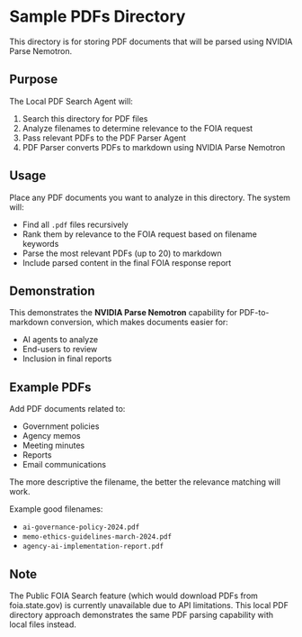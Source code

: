 # Sample PDFs Directory

This directory is for storing PDF documents that will be parsed using NVIDIA Parse Nemotron.

## Purpose

The Local PDF Search Agent will:
1. Search this directory for PDF files
2. Analyze filenames to determine relevance to the FOIA request
3. Pass relevant PDFs to the PDF Parser Agent
4. PDF Parser converts PDFs to markdown using NVIDIA Parse Nemotron

## Usage

Place any PDF documents you want to analyze in this directory. The system will:
- Find all `.pdf` files recursively
- Rank them by relevance to the FOIA request based on filename keywords
- Parse the most relevant PDFs (up to 20) to markdown
- Include parsed content in the final FOIA response report

## Demonstration

This demonstrates the **NVIDIA Parse Nemotron** capability for PDF-to-markdown conversion, which makes documents easier for:
- AI agents to analyze
- End-users to review
- Inclusion in final reports

## Example PDFs

Add PDF documents related to:
- Government policies
- Agency memos
- Meeting minutes
- Reports
- Email communications

The more descriptive the filename, the better the relevance matching will work.

Example good filenames:
- `ai-governance-policy-2024.pdf`
- `memo-ethics-guidelines-march-2024.pdf`
- `agency-ai-implementation-report.pdf`

## Note

The Public FOIA Search feature (which would download PDFs from foia.state.gov) is currently unavailable due to API limitations. This local PDF directory approach demonstrates the same PDF parsing capability with local files instead.
